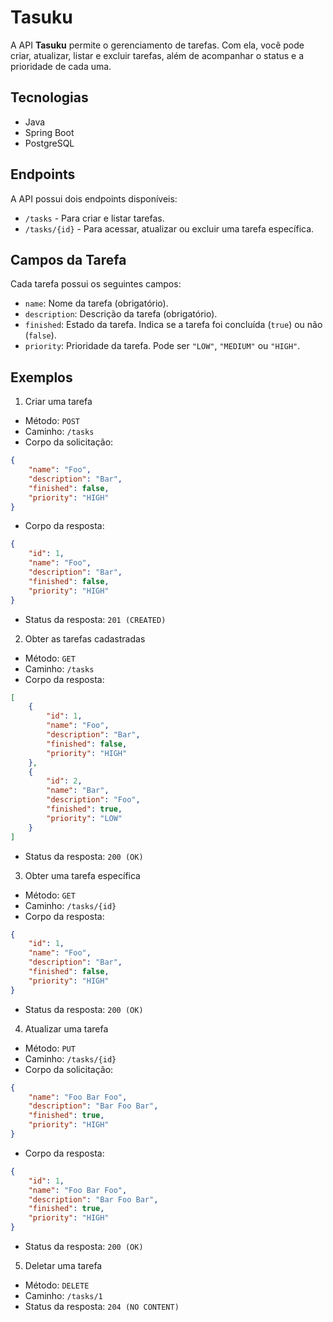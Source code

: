 # Tasuku

A API **Tasuku** permite o gerenciamento de tarefas. Com ela, você pode criar, atualizar, listar e excluir tarefas, além de acompanhar o status e a prioridade de cada uma.

## Tecnologias

- Java
- Spring Boot
- PostgreSQL

## Endpoints

A API possui dois endpoints disponíveis:

- `/tasks` - Para criar e listar tarefas.
- `/tasks/{id}` - Para acessar, atualizar ou excluir uma tarefa específica.

## Campos da Tarefa

Cada tarefa possui os seguintes campos:

- `name`: Nome da tarefa (obrigatório).
- `description`: Descrição da tarefa (obrigatório).
- `finished`: Estado da tarefa. Indica se a tarefa foi concluída (`true`) ou não (`false`).
- `priority`: Prioridade da tarefa. Pode ser `"LOW"`, `"MEDIUM"` ou `"HIGH"`.

## Exemplos

1. Criar uma tarefa

- Método: `POST`
- Caminho: `/tasks`
- Corpo da solicitação:

```json
{
    "name": "Foo",
    "description": "Bar",
    "finished": false,
    "priority": "HIGH"
}
```

- Corpo da resposta:

```json
{
    "id": 1,
    "name": "Foo",
    "description": "Bar",
    "finished": false,
    "priority": "HIGH"
}
```

- Status da resposta: `201 (CREATED)`

2. Obter as tarefas cadastradas

- Método: `GET`
- Caminho: `/tasks`
- Corpo da resposta:

```json
[
    {
        "id": 1,
        "name": "Foo",
        "description": "Bar",
        "finished": false,
        "priority": "HIGH"
    },
    {
        "id": 2,
        "name": "Bar",
        "description": "Foo",
        "finished": true,
        "priority": "LOW"
    }
]
```

- Status da resposta: `200 (OK)`

3. Obter uma tarefa específica

- Método: `GET`
- Caminho: `/tasks/{id}`
- Corpo da resposta:

```json
{
    "id": 1,
    "name": "Foo",
    "description": "Bar",
    "finished": false,
    "priority": "HIGH"
}
```

- Status da resposta: `200 (OK)`

4. Atualizar uma tarefa

- Método: `PUT`
- Caminho: `/tasks/{id}`
- Corpo da solicitação:

```json
{
    "name": "Foo Bar Foo",
    "description": "Bar Foo Bar",
    "finished": true,
    "priority": "HIGH"
}
```

- Corpo da resposta:

```json
{
    "id": 1,
    "name": "Foo Bar Foo",
    "description": "Bar Foo Bar",
    "finished": true,
    "priority": "HIGH"
}
```

- Status da resposta: `200 (OK)`

5. Deletar uma tarefa

- Método: `DELETE`
- Caminho: `/tasks/1`
- Status da resposta: `204 (NO CONTENT)`
